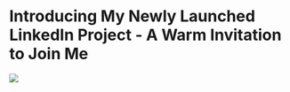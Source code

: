  # Introducing My Newly Launched LinkedIn Project - A Warm Invitation to Join Me

 ![]("pushup_result/pushup/2024-02-01-19-48-17/result.mp4")
